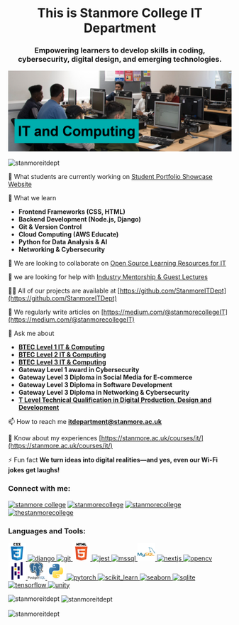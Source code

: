<h1 align="center">This is Stanmore College IT Department</h1>
<h3 align="center">Empowering learners to develop skills in coding, cybersecurity, digital design, and emerging technologies.</h3>
<div align="center"><img src="https://github.com/StanmoreITDept/StanmoreITDept/blob/main/ITbanner.png"></div>

<p align="left"> <img src="https://komarev.com/ghpvc/?username=stanmoreitdept&label=Profile%20views&color=0e75b6&style=flat" alt="stanmoreitdept" /> </p>

🔭 What students are currently working on [Student Portfolio Showcase Website](https://github.com/Stanmore-College/student-portfolio-showcase)

🌱 What we learn 

- **Frontend Frameworks (CSS, HTML)**
- **Backend Development (Node.js, Django)**
- **Git & Version Control**
- **Cloud Computing (AWS Educate)**
- **Python for Data Analysis & AI**
- **Networking & Cybersecurity**

👯 We are looking to collaborate on [Open Source Learning Resources for IT](https://github.com/Stanmore-College/open-learning-resources)

🤝 we are looking for help with [Industry Mentorship & Guest Lectures](mailto:p.lloh@stanmore.ac.uk)

👨‍💻 All of our projects are available at [https://github.com/StanmoreITDept](https://github.com/StanmoreITDept)

📝 We regularly write articles on [https://medium.com/@stanmorecollegeIT](https://medium.com/@stanmorecollegeIT)

💬 Ask me about
- [**BTEC Level 1 IT & Computing**](https://stanmore.ac.uk/courses/it/btec-introductory-certificate-in-vocational-studies/)
- [**BTEC Level 2 IT & Computing**](https://stanmore.ac.uk/courses/it/btec-first-certificate-in-information-and-creative-technology/)
- [**BTEC Level 3 IT & Computing**](https://stanmore.ac.uk/courses/it/btec-national-foundation-diploma-in-information-technology/)
- **Gateway Level 1 award in Cybersecurity**
- **Gateway Level 3 Diploma in Social Media for E-commerce**
- **Gateway Level 3 Diploma in Software Development**
- **Gateway Level 3 Diploma in Networking & Cybersecurity**
- [**T Level Technical Qualification in Digital Production, Design and Development**](https://stanmore.ac.uk/courses/it/t-level-technical-qualification-in-digital-production-design-and-development/)<br/>


📫 How to reach me **itdepartment@stanmore.ac.uk**

📄 Know about my experiences [https://stanmore.ac.uk/courses/it/](https://stanmore.ac.uk/courses/it/)

⚡ Fun fact **We turn ideas into digital realities—and yes, even our Wi-Fi jokes get laughs!**


<h3 align="left">Connect with me:</h3>
<p align="left">
<a href="https://linkedin.com/in/stanmore college" target="blank"><img align="center" src="https://raw.githubusercontent.com/rahuldkjain/github-profile-readme-generator/master/src/images/icons/Social/linked-in-alt.svg" alt="stanmore college" height="30" width="40" /></a>
<a href="https://fb.com/stanmorecollege" target="blank"><img align="center" src="https://raw.githubusercontent.com/rahuldkjain/github-profile-readme-generator/master/src/images/icons/Social/facebook.svg" alt="stanmorecollege" height="30" width="40" /></a>
<a href="https://instagram.com/stanmorecollege" target="blank"><img align="center" src="https://raw.githubusercontent.com/rahuldkjain/github-profile-readme-generator/master/src/images/icons/Social/instagram.svg" alt="stanmorecollege" height="30" width="40" /></a>
<a href="https://www.youtube.com/c/thestanmorecollege" target="blank"><img align="center" src="https://raw.githubusercontent.com/rahuldkjain/github-profile-readme-generator/master/src/images/icons/Social/youtube.svg" alt="thestanmorecollege" height="30" width="40" /></a>
</p>

<h3 align="left">Languages and Tools:</h3>
<p align="left"> <a href="https://www.w3schools.com/css/" target="_blank" rel="noreferrer"> <img src="https://raw.githubusercontent.com/devicons/devicon/master/icons/css3/css3-original-wordmark.svg" alt="css3" width="40" height="40"/> </a> <a href="https://www.djangoproject.com/" target="_blank" rel="noreferrer"> <img src="https://cdn.worldvectorlogo.com/logos/django.svg" alt="django" width="40" height="40"/> </a> <a href="https://git-scm.com/" target="_blank" rel="noreferrer"> <img src="https://www.vectorlogo.zone/logos/git-scm/git-scm-icon.svg" alt="git" width="40" height="40"/> </a> <a href="https://www.w3.org/html/" target="_blank" rel="noreferrer"> <img src="https://raw.githubusercontent.com/devicons/devicon/master/icons/html5/html5-original-wordmark.svg" alt="html5" width="40" height="40"/> </a> <a href="https://jestjs.io" target="_blank" rel="noreferrer"> <img src="https://www.vectorlogo.zone/logos/jestjsio/jestjsio-icon.svg" alt="jest" width="40" height="40"/> </a> <a href="https://www.microsoft.com/en-us/sql-server" target="_blank" rel="noreferrer"> <img src="https://www.svgrepo.com/show/303229/microsoft-sql-server-logo.svg" alt="mssql" width="40" height="40"/> </a> <a href="https://www.mysql.com/" target="_blank" rel="noreferrer"> <img src="https://raw.githubusercontent.com/devicons/devicon/master/icons/mysql/mysql-original-wordmark.svg" alt="mysql" width="40" height="40"/> </a> <a href="https://nextjs.org/" target="_blank" rel="noreferrer"> <img src="https://cdn.worldvectorlogo.com/logos/nextjs-2.svg" alt="nextjs" width="40" height="40"/> </a> <a href="https://opencv.org/" target="_blank" rel="noreferrer"> <img src="https://www.vectorlogo.zone/logos/opencv/opencv-icon.svg" alt="opencv" width="40" height="40"/> </a> <a href="https://pandas.pydata.org/" target="_blank" rel="noreferrer"> <img src="https://raw.githubusercontent.com/devicons/devicon/2ae2a900d2f041da66e950e4d48052658d850630/icons/pandas/pandas-original.svg" alt="pandas" width="40" height="40"/> </a> <a href="https://www.postgresql.org" target="_blank" rel="noreferrer"> <img src="https://raw.githubusercontent.com/devicons/devicon/master/icons/postgresql/postgresql-original-wordmark.svg" alt="postgresql" width="40" height="40"/> </a> <a href="https://www.python.org" target="_blank" rel="noreferrer"> <img src="https://raw.githubusercontent.com/devicons/devicon/master/icons/python/python-original.svg" alt="python" width="40" height="40"/> </a> <a href="https://pytorch.org/" target="_blank" rel="noreferrer"> <img src="https://www.vectorlogo.zone/logos/pytorch/pytorch-icon.svg" alt="pytorch" width="40" height="40"/> </a> <a href="https://scikit-learn.org/" target="_blank" rel="noreferrer"> <img src="https://upload.wikimedia.org/wikipedia/commons/0/05/Scikit_learn_logo_small.svg" alt="scikit_learn" width="40" height="40"/> </a> <a href="https://seaborn.pydata.org/" target="_blank" rel="noreferrer"> <img src="https://seaborn.pydata.org/_images/logo-mark-lightbg.svg" alt="seaborn" width="40" height="40"/> </a> <a href="https://www.sqlite.org/" target="_blank" rel="noreferrer"> <img src="https://www.vectorlogo.zone/logos/sqlite/sqlite-icon.svg" alt="sqlite" width="40" height="40"/> </a> <a href="https://www.tensorflow.org" target="_blank" rel="noreferrer"> <img src="https://www.vectorlogo.zone/logos/tensorflow/tensorflow-icon.svg" alt="tensorflow" width="40" height="40"/> </a> <a href="https://unity.com/" target="_blank" rel="noreferrer"> <img src="https://www.vectorlogo.zone/logos/unity3d/unity3d-icon.svg" alt="unity" width="40" height="40"/> </a> </p>

<p><img align="left" src="https://github-readme-stats.vercel.app/api/top-langs?username=stanmoreitdept&show_icons=true&locale=en&layout=compact" alt="stanmoreitdept" /></p>
<p>&nbsp;<img align="center" src="https://github-readme-stats.vercel.app/api?username=stanmoreitdept&show_icons=true&locale=en" alt="stanmoreitdept" /></p>

<p><img align="center" src="https://github-readme-streak-stats.herokuapp.com/?user=stanmoreitdept&" alt="stanmoreitdept" /></p>
